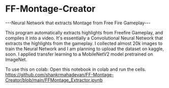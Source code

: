 # FF-Montage-Creator
---Neural Network that extracts Montage from Free Fire Gameplay---

This program automatically extracts highlights from Freefire Gameplay, and compiles it into a video. It's essentially a Convolutional Neural Network that extracts the highlights from the gameplay. I collected almost 20k images to train the Neural Network and I am planning to upload the dataset on kaggle, soon. 
I applied transfer learning to a MobileNetV2 model pretrained on ImageNet.

To use this on colab:
Open this notebook in colab and run the cells. https://github.com/shankrmahadevan/FF-Montage-Creator/blob/main/FFMontage_Extractor.ipynb
